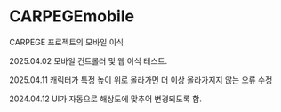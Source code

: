 # CARPEGEmobile

CARPEGE 프로젝트의 모바일 이식

2025.04.02 모바일 컨트롤러 및 웹 이식 테스트.

2025.04.11 캐릭터가 특정 높이 위로 올라가면 더 이상 올라가지지 않는 오류 수정

2024.04.12 UI가 자동으로 해상도에 맞추어 변경되도록 함.
